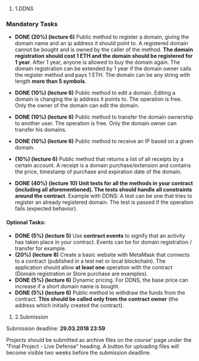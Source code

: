 1. 1.DDNS

### Mandatory Tasks

- **DONE (20%) (lecture 6)** Public method to register a domain, giving the domain name and an ip address it should point to. A registered domain cannot be bought and is owned by the caller of the method. **The domain registration should cost 1 ETH and the domain should be registered for 1 year**. After 1 year, anyone is allowed to buy the domain again. The domain registration can be extended by 1 year if the domain owner calls the register method and pays 1 ETH. The domain can be any string with length **more than 5 symbols**.
- **DONE (10%) (lecture 6)** Public method to edit a domain. Editing a domain is changing the ip address it points to. The operation is free. Only the owner of the domain can edit the domain.
- **DONE (10%) (lecture 6)** Public method to transfer the domain ownership to another user. The operation is free. Only the domain owner can transfer his domains.
- **DONE (10%) (lecture 6)** Public method to receive an IP based on a given domain.
- **(10%) (lecture 6)** Public method that returns a list of all receipts by a certain account. A receipt is a domain purchase/extension and contains the price, timestamp of purchase and expiration date of the domain.

- **DONE (40%) (lecture 10) Unit tests for all the methods in your contract (including all aforementioned). The tests should handle all constraints around the contract**. Example with DDNS: A test can be one that tries to register an already registered domain. The test is passed if the operation fails (expected behavior).

#### Optional Tasks:

- **DONE (5%) (lecture 5)** Use **contract events** to signify that an activity has taken place in your contract. Events can be for domain registration / transfer for example.
- **(20%) (lecture 8)** Create a basic website with MetaMask that connects to a contract (published in a test net or local blockchain). The application should allow **at least one** operation with the contract (Domain registration or Store purchase are examples).
- **DONE (5%) (lecture 6)** Dynamic pricing. For DDNS, the base price can increase if a short domain name is bought.
- **DONE (5%) (lecture 6)** Public method to withdraw the funds from the contract. **This should be called only from the contract owner** (the address which initially created the contract).

1. 2.Submission

Submission deadline: **29.03.2018 23:59**

Projects should be submitted as archive files on the course&#39; page under the &quot;Final Project - Live Defense&quot; heading. A button for uploading files will become visible two weeks before the submission deadline.